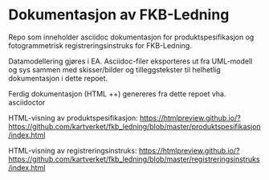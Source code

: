 # Dokumentasjon av FKB-Ledning #

Repo som inneholder asciidoc dokumentasjon for produktspesifikasjon og fotogrammetrisk registreringsinstruks for FKB-Ledning.

Datamodellering gjøres i EA. Asciidoc-filer eksporteres ut fra UML-modell og sys sammen med skisser/bilder og tilleggstekster til helhetlig dokumentasjon i dette repoet.

Ferdig dokumentasjon (HTML ++) genereres fra dette repoet vha. asciidoctor

HTML-visning av produktspesifikasjon: https://htmlpreview.github.io/?https://github.com/kartverket/fkb_ledning/blob/master/produktspesifikasjon/index.html

HTML-visning av registreringsinstruks: https://htmlpreview.github.io/?https://github.com/kartverket/fkb_ledning/blob/master/registreringsinstruks/index.html